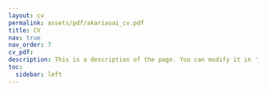 ```yaml
---
layout: cv
permalink: assets/pdf/akariasai_cv.pdf
title: CV
nav: true
nav_order: 7
cv_pdf:
description: This is a description of the page. You can modify it in '_pages/cv.md'. You can also change or remove the top pdf download button.
toc:
  sidebar: left
---
```

